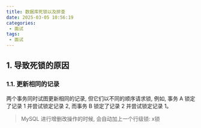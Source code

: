 ```yaml
---
title: 数据库死锁以及排查
date: 2025-03-05 10:56:19
categories:
 - 面试
tags:
 - 面试
---
```


## 1. 导致死锁的原因

### 1.1. 更新相同的记录

两个事务同时试图更新相同的记录, 但它们以不同的顺序请求锁, 例如, 事务 A 锁定了记录 1 并尝试锁定记录 2, 而事务 B 锁定了记录 2 并尝试锁定记录 1。

> MySQL 进行增删改操作的时候, 会自动加上一个行级锁: x锁